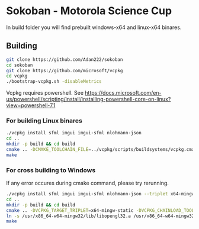# Sokoban - Motorola Science Cup

In build folder you will find prebuilt windows-x64 and linux-x64 binares.

## Building
```sh
git clone https://github.com/Adan222/sokoban
cd sokoban
git clone https://github.com/microsoft/vcpkg
cd vcpkg
./bootstrap-vcpkg.sh -disableMetrics
```
Vcpkg requires powershell. See https://docs.microsoft.com/en-us/powershell/scripting/install/installing-powershell-core-on-linux?view=powershell-7.1



### For building Linux binares
```sh
./vcpkg install sfml imgui imgui-sfml nlohmann-json
cd ..
mkdir -p build && cd build
cmake .. -DCMAKE_TOOLCHAIN_FILE=../vcpkg/scripts/buildsystems/vcpkg.cmake
make
```
### For cross building to Windows 
If any error occures during cmake command, please try rerunning.
```sh
./vcpkg install sfml imgui imgui-sfml nlohmann-json --triplet x64-mingw-static
cd ..
mkdir -p build && cd build
cmake .. -DVCPKG_TARGET_TRIPLET=x64-mingw-static -DVCPKG_CHAINLOAD_TOOLCHAIN_FILE=<absolute path to sokoban dir>/toolchain-mingw-x64.cmake -DVCPKG_APPLOCAL_DEPS=OFF        
ln -s /usr/x86_64-w64-mingw32/lib/libopengl32.a /usr/x86_64-w64-mingw32/lib/libOpenGL32.a
make
```
